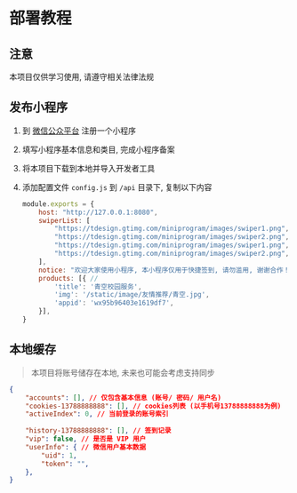 # 部署教程

## 注意

本项目仅供学习使用, 请遵守相关法律法规

## 发布小程序

1. 到 [微信公众平台](https://mp.weixin.qq.com) 注册一个小程序

2. 填写小程序基本信息和类目, 完成小程序备案

3. 将本项目下载到本地并导入开发者工具

4. 添加配置文件 `config.js` 到 `/api` 目录下, 复制以下内容

    ```js
    module.exports = {
        host: "http://127.0.0.1:8080",
        swiperList: [
            "https://tdesign.gtimg.com/miniprogram/images/swiper1.png",
            "https://tdesign.gtimg.com/miniprogram/images/swiper2.png",
            "https://tdesign.gtimg.com/miniprogram/images/swiper1.png",
            "https://tdesign.gtimg.com/miniprogram/images/swiper2.png",
        ],
        notice: "欢迎大家使用小程序, 本小程序仅用于快捷签到, 请勿滥用, 谢谢合作！", // 公告
        products: [{ // 
            'title': '青空校园服务',
            'img': '/static/image/友情推荐/青空.jpg',
            'appid': 'wx95b96403e1619df7',
        }],
    }
    ```

## 本地缓存

> 本项目将账号储存在本地, 未来也可能会考虑支持同步

```json
{
    "accounts": [], // 仅包含基本信息 (账号/ 密码/ 用户名)
    "cookies-13788888888": [], // cookies列表 (以手机号13788888888为例)
    "activeIndex": 0, // 当前登录的账号索引
    
    "history-13788888888": [], // 签到记录
    "vip": false, // 是否是 VIP 用户
    "userInfo": { // 微信用户基本数据
        "uid": 1,
        "token": "",
    }, 
}
```
